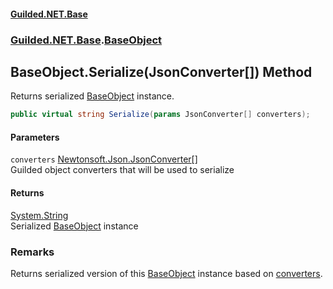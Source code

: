 
#### [Guilded.NET.Base](Guilded_NET_Base 'Guilded_NET_Base')
### [Guilded.NET.Base](Guilded_NET_Base#Guilded_NET_Base 'Guilded.NET.Base').[BaseObject](BaseObject 'Guilded.NET.Base.BaseObject')
## BaseObject.Serialize(JsonConverter[]) Method
Returns serialized [BaseObject](BaseObject 'Guilded.NET.Base.BaseObject') instance.  
```csharp
public virtual string Serialize(params JsonConverter[] converters);
```

#### Parameters
<a name='Guilded_NET_Base_BaseObject_Serialize(JsonConverter__)_converters'></a>
`converters` [Newtonsoft.Json.JsonConverter](https://docs.microsoft.com/en-us/dotnet/api/Newtonsoft.Json.JsonConverter 'Newtonsoft.Json.JsonConverter')[[]](https://docs.microsoft.com/en-us/dotnet/api/System.Array 'System.Array')  
Guilded object converters that will be used to serialize
  

#### Returns
[System.String](https://docs.microsoft.com/en-us/dotnet/api/System.String 'System.String')  
Serialized [BaseObject](BaseObject 'Guilded.NET.Base.BaseObject') instance
### Remarks
Returns serialized version of this [BaseObject](BaseObject 'Guilded.NET.Base.BaseObject') instance based on [converters](BaseObject_Serialize(JsonConverter__)#Guilded_NET_Base_BaseObject_Serialize(JsonConverter__)_converters 'Guilded.NET.Base.BaseObject.Serialize(JsonConverter[]).converters').
